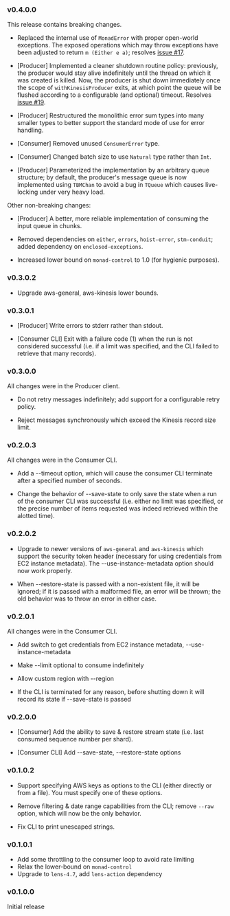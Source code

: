 ### v0.4.0.0

This release contains breaking changes.

- Replaced the internal use of `MonadError` with proper open-world exceptions.
  The exposed operations which may throw exceptions have been adjusted to
  return `m (Either e a)`; resolves [issue
  \#17](https://github.com/alephcloud/hs-aws-kinesis-client/issues/17).

- [Producer] Implemented a cleaner shutdown routine policy: previously, the
  producer would stay alive indefinitely until the thread on which it was
  created is killed. Now, the producer is shut down immediately once the scope of
  `withKinesisProducer` exits, at which point the queue will be flushed according
  to a configurable (and optional) timeout. Resolves [issue
  \#19](https://github.com/alephcloud/hs-aws-kinesis-client/issues/19).

- [Producer] Restructured the monolithic error sum types into many smaller
  types to better support the standard mode of use for error handling.

- [Consumer] Removed unused `ConsumerError` type.

- [Consumer] Changed batch size to use `Natural` type rather than `Int`.

- [Producer] Parameterized the implementation by an arbitrary queue structure;
  by default, the producer's message queue is now implemented using `TBMChan`
  to avoid a bug in `TQueue` which causes live-locking under very heavy load.

Other non-breaking changes:

- [Producer] A better, more reliable implementation of consuming the input
  queue in chunks.

- Removed dependencies on `either`, `errors`, `hoist-error`, `stm-conduit`;
  added dependency on `enclosed-exceptions`.

- Increased lower bound on `monad-control` to 1.0 (for hygienic purposes).

### v0.3.0.2

- Upgrade aws-general, aws-kinesis lower bounds.

### v0.3.0.1

- [Producer] Write errors to stderr rather than stdout.

- [Consumer CLI] Exit with a failure code (1) when the run is not considered
  successful (i.e.  if a limit was specified, and the CLI failed to retrieve
  that many records).

### v0.3.0.0

All changes were in the Producer client.

- Do not retry messages indefinitely; add support for a configurable retry
  policy.

- Reject messages synchronously which exceed the Kinesis record size limit.

### v0.2.0.3

All changes were in the Consumer CLI.

- Add a --timeout option, which will cause the consumer CLI terminate after a
  specified number of seconds.

- Change the behavior of --save-state to only save the state when a run of the
  consumer CLI was successful (i.e. either no limit was specified, or the
  precise number of items requested was indeed retrieved within the alotted time).


### v0.2.0.2

- Upgrade to newer versions of `aws-general` and `aws-kinesis` which support the
  security token header (necessary for using credentials from EC2 instance
  metadata). The --use-instance-metadata option should now work properly.

- When --restore-state is passed with a non-existent file, it will be ignored;
  if it is passed with a malformed file, an error will be thrown; the old
  behavior was to throw an error in either case.

### v0.2.0.1

All changes were in the Consumer CLI.

- Add switch to get credentials from EC2 instance metadata,
  --use-instance-metadata

- Make --limit optional to consume indefinitely

- Allow custom region with --region

- If the CLI is terminated for any reason, before shutting down it will record
  its state if --save-state is passed


### v0.2.0.0

- [Consumer] Add the ability to save & restore stream state (i.e. last consumed
  sequence number per shard).

- [Consumer CLI] Add --save-state, --restore-state options

### v0.1.0.2

- Support specifying AWS keys as options to the CLI (either directly or from a
  file). You must specify one of these options.

- Remove filtering & date range capabilities from the CLI; remove `--raw` option,
  which will now be the only behavior.

- Fix CLI to print unescaped strings.

### v0.1.0.1

- Add some throttling to the consumer loop to avoid rate limiting
- Relax the lower-bound on `monad-control`
- Upgrade to `lens-4.7`, add `lens-action` dependency

### v0.1.0.0

Initial release
